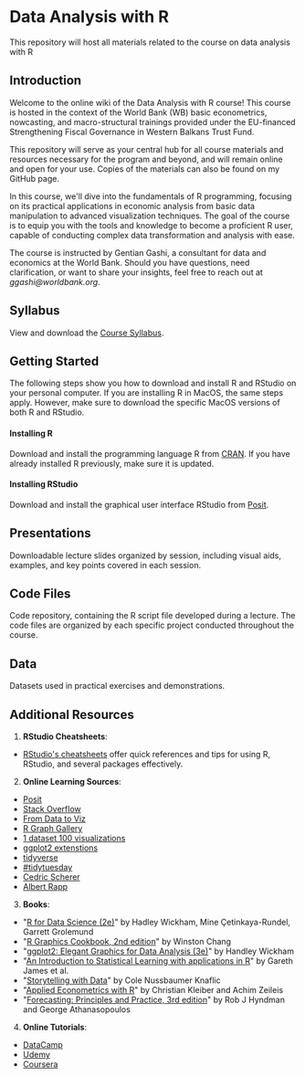 # Data Analysis with R
This repository will host all materials related to the course on data analysis with R

## Introduction

Welcome to the online wiki of the Data Analysis with R course! This course is hosted in the context of the World Bank (WB) basic econometrics, nowcasting, and macro-structural trainings provided under the EU-financed Strengthening Fiscal Governance in Western Balkans Trust Fund.

This repository will serve as your central hub for all course materials and resources necessary for the program and beyond, and will remain online and open for your use. Copies of the materials can also be found on my GitHub page.

In this course, we'll dive into the fundamentals of R programming, focusing on its practical applications in economic analysis from basic data manipulation to advanced visualization techniques. The goal of the course is to equip you with the tools and knowledge to become a proficient R user, capable of conducting complex data transformation and analysis with ease.

The course is instructed by Gentian Gashi, a consultant for data and economics at the World Bank. Should you have questions, need clarification, or want to share your insights, feel free to reach out at *ggashi\@worldbank.org*.

## Syllabus

View and download the [Course Syllabus](Materials/Syllabus/Data_Analysis_with_R_Syllabus.pdf).

## Getting Started

The following steps show you how to download and install R and RStudio on your personal computer. If you are installing R in MacOS, the same steps apply. However, make sure to download the specific MacOS versions of both R and RStudio.

#### Installing R

Download and install the programming language R from [CRAN](https://cran.r-project.org/ "Download R"). If you have already installed R previously, make sure it is updated.

#### Installing RStudio

Download and install the graphical user interface RStudio from [Posit](https://posit.co/download/rstudio-desktop/ "Download RStudio").

## Presentations

Downloadable lecture slides organized by session, including visual aids, examples, and key points covered in each session.

## Code Files

Code repository, containing the R script file developed during a lecture. The code files are organized by each specific project conducted throughout the course.

## Data

Datasets used in practical exercises and demonstrations.

## Additional Resources

1.  **RStudio Cheatsheets**:

-   [RStudio's cheatsheets](https://posit.co/resources/cheatsheets/) offer quick references and tips for using R, RStudio, and several packages effectively.

2.  **Online Learning Sources**:

-   [Posit](https://www.youtube.com/@PositPBC)
-   [Stack Overflow](https://stackoverflow.com/)
-   [From Data to Viz](https://www.data-to-viz.com/)
-   [R Graph Gallery](https://r-graph-gallery.com/)
-   [1 dataset 100 visualizations](https://100.datavizproject.com/)
-   [ggplot2 extenstions](https://exts.ggplot2.tidyverse.org/gallery/)
-   [tidyverse](https://www.tidyverse.org/packages/)
-   [#tidytuesday](https://github.com/rfordatascience/tidytuesday)
-   [Cedric Scherer](https://www.cedricscherer.com/top/dataviz/)
-   [Albert Rapp](https://www.youtube.com/@rappa753/videos)

3.  **Books**:

-   "[R for Data Science (2e)](https://r4ds.hadley.nz/)" by Hadley Wickham, Mine Çetinkaya-Rundel, Garrett Grolemund
-   "[R Graphics Cookbook, 2nd edition](https://r-graphics.org/)" by Winston Chang
-   "[ggplot2: Elegant Graphics for Data Analysis (3e)](https://ggplot2-book.org/)" by Handley Wickham
-   "[An Introduction to Statistical Learning with applications in R](https://www.statlearning.com/)" by Gareth James et al.
-   "[Storytelling with Data](https://www.storytellingwithdata.com/books)" by Cole Nussbaumer Knaflic
-   "[Applied Econometrics with R](https://link.springer.com/book/10.1007/978-0-387-77318-6)" by Christian Kleiber and Achim Zeileis
-   "[Forecasting: Principles and Practice, 3rd edition](https://otexts.com/fpp3/)" by Rob J Hyndman and George Athanasopoulos

4.  **Online Tutorials**:

-   [DataCamp](https://www.datacamp.com/tracks/data-analyst-with-r)
-   [Udemy](https://www.udemy.com/course/data-science-and-machine-learning-bootcamp-with-r/?couponCode=ST14MT32124)
-   [Coursera](https://www.coursera.org/professional-certificates/google-data-analytics)

